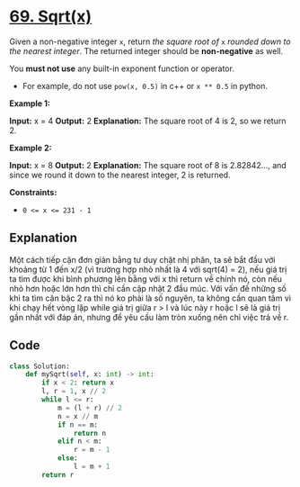 
# **[69. Sqrt(x)](https://leetcode.com/problems/sqrtx/)**
Given a non-negative integer  `x`, return  _the square root of_ `x` _rounded down to the nearest integer_. The returned integer should be  **non-negative**  as well.

You  **must not use**  any built-in exponent function or operator.

-   For example, do not use  `pow(x, 0.5)`  in c++ or  `x ** 0.5`  in python.

**Example 1:**

**Input:** x = 4
**Output:** 2
**Explanation:** The square root of 4 is 2, so we return 2.

**Example 2:**

**Input:** x = 8
**Output:** 2
**Explanation:** The square root of 8 is 2.82842..., and since we round it down to the nearest integer, 2 is returned.

**Constraints:**

-   `0 <= x <= 231 - 1`
## Explanation
Một cách tiếp cận đơn giản bằng tư duy chặt nhị phân, ta sẽ bắt đầu với khoảng từ 1 đến x/2 (vì trường hợp nhỏ nhất là 4 với sqrt(4) = 2), nếu giá trị ta tìm được khi bình phương lên bằng với x thì return về chính nó, còn nếu nhỏ hơn hoặc lớn hơn thì chỉ cần cập nhật 2 đầu múc. Với vấn đề những số khi ta tìm căn bậc 2 ra thì nó ko phải là số nguyên, ta không cần quan tâm vì khi chạy hết vòng lặp while giá trị giữa r > l và lúc này r hoặc l sẽ là giá trị gần nhất với đáp án, nhưng để yêu cầu làm tròn xuống nên chỉ việc trả về r.
## Code
```python
class Solution:
    def mySqrt(self, x: int) -> int:
        if x < 2: return x
        l, r = 1, x // 2
        while l <= r:
            m = (l + r) // 2
            n = x // m
            if n == m:
                return n
            elif n < m:
                r = m - 1
            else:
                l = m + 1
        return r

```  